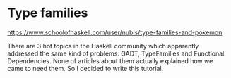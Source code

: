 # Type families

https://www.schoolofhaskell.com/user/nubis/type-families-and-pokemon


There are 3 hot topics in the Haskell community which apparently addressed the same kind of problems: GADT, TypeFamilies and Functional Dependencies. None of articles about them actually explained how we came to need them. So I decided to write this tutorial.
